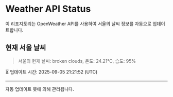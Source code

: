 
# Weather API Status

이 리포지토리는 OpenWeather API를 사용하여 서울의 날씨 정보를 자동으로 업데이트합니다.

## 현재 서울 날씨
> 서울의 현재 날씨: broken clouds, 온도: 24.21°C, 습도: 95%

⏳ 업데이트 시간: 2025-09-05 21:21:52 (UTC)

---
자동 업데이트 봇에 의해 관리됩니다.
